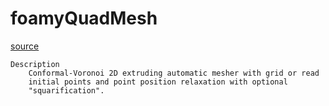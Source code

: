# foamyQuadMesh

[source](github.com/OpenFOAM-jp/OpenFOAM-utilities-tutorials-jp/blob/master/v1906/mesh/generation/foamyMesh/foamyQuadMesh/foamyQuadMesh.C/foamyQuadMesh.C)

```
Description
    Conformal-Voronoi 2D extruding automatic mesher with grid or read
    initial points and point position relaxation with optional
    "squarification".


```

